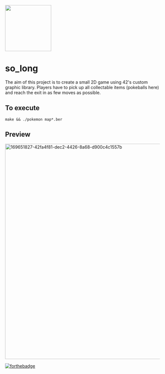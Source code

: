 <img src="https://user-images.githubusercontent.com/105823790/171860148-c0b11827-51de-42e1-8213-e1e83249b081.png" width="150" height="150">

# so_long

The aim of this project is to create a small 2D game using 42's custom graphic library. 
Players have to pick up all collectable items (pokeballs here) and reach the exit in as few moves as possible.

## To execute

```
make && ./pokemon map*.ber
```

## Preview

<img width="700" alt="169651827-42fa4f81-dec2-4426-8a68-d900c4c1557b" src="https://user-images.githubusercontent.com/105823790/174330715-a0d482b8-94b9-46d3-995b-45e0d67503f9.png">



[![forthebadge](https://forthebadge.com/images/badges/made-with-c.svg)](https://forthebadge.com)
